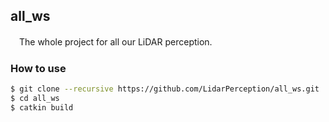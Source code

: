 ## all_ws
　The whole project for all our LiDAR perception.

### How to use
```bash
$ git clone --recursive https://github.com/LidarPerception/all_ws.git
$ cd all_ws
$ catkin build
```